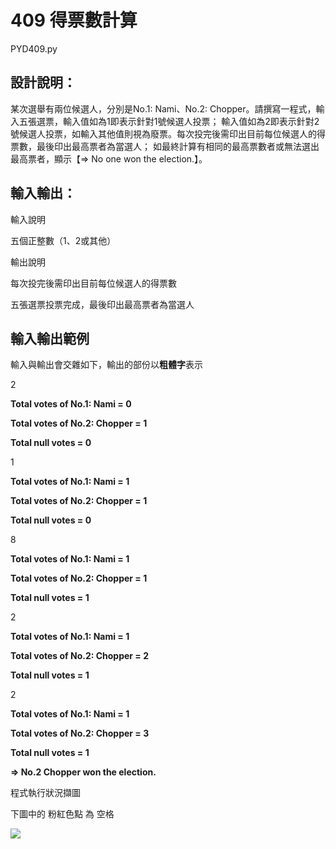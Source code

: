# 409 得票數計算
PYD409.py
## 設計說明：
某次選舉有兩位候選人，分別是No.1: Nami、No.2: Chopper。請撰寫一程式，輸入五張選票，輸入值如為1即表示針對1號候選人投票；
輸入值如為2即表示針對2號候選人投票，如輸入其他值則視為廢票。每次投完後需印出目前每位候選人的得票數，最後印出最高票者為當選人；
如最終計算有相同的最高票數者或無法選出最高票者，顯示【=> No one won the election.】。

## 輸入輸出：
輸入說明

五個正整數（1、2或其他）

輸出說明

每次投完後需印出目前每位候選人的得票數

五張選票投票完成，最後印出最高票者為當選人

## 輸入輸出範例

輸入與輸出會交雜如下，輸出的部份以**粗體字**表示

2

**Total votes of No.1: Nami =  0**

**Total votes of No.2: Chopper =  1**

**Total null votes =  0**

1

**Total votes of No.1: Nami =  1**

**Total votes of No.2: Chopper =  1**

**Total null votes =  0**

8

**Total votes of No.1: Nami =  1**

**Total votes of No.2: Chopper =  1**

**Total null votes =  1**

2

**Total votes of No.1: Nami =  1**

**Total votes of No.2: Chopper =  2**

**Total null votes =  1**

2

**Total votes of No.1: Nami =  1**

**Total votes of No.2: Chopper =  3**

**Total null votes =  1**

**=> No.2 Chopper won the election.**

程式執行狀況擷圖

下圖中的 粉紅色點 為 空格

![](https://i.imgur.com/rQmsPex.png)

